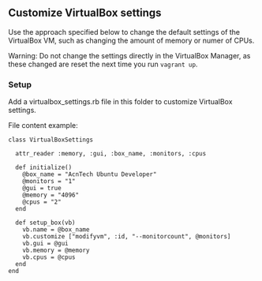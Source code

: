 ## Customize VirtualBox settings

Use the approach specified below to change the default settings of the VirtualBox VM, such as changing the amount of memory or numer of CPUs.

Warning: Do not change the settings directly in the VirtualBox Manager, as these changed are reset the next time you run ```vagrant up```.

### Setup

Add a virtualbox_settings.rb file in this folder to customize VirtualBox settings.

File content example:
```
class VirtualBoxSettings

  attr_reader :memory, :gui, :box_name, :monitors, :cpus

  def initialize()
    @box_name = "AcnTech Ubuntu Developer"
    @monitors = "1"
    @gui = true
    @memory = "4096"
    @cpus = "2"
  end

  def setup_box(vb)
    vb.name = @box_name
    vb.customize ["modifyvm", :id, "--monitorcount", @monitors]
    vb.gui = @gui
    vb.memory = @memory
    vb.cpus = @cpus
  end
end
```
